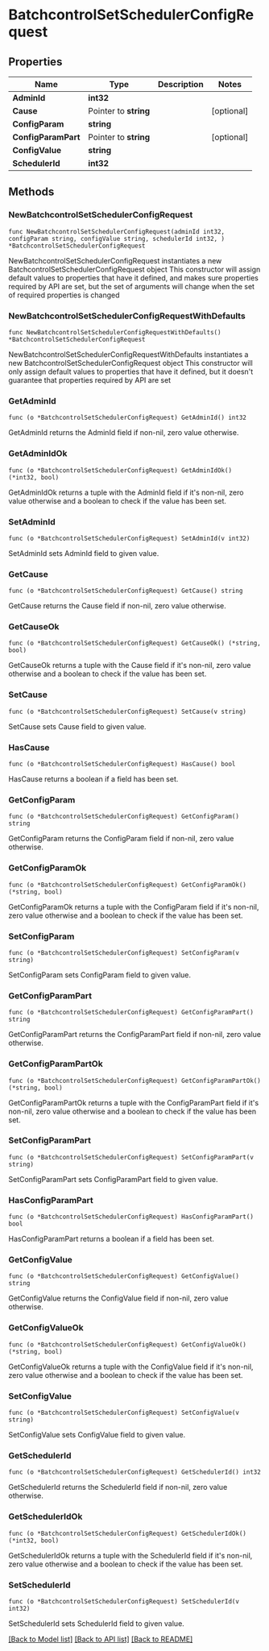 # BatchcontrolSetSchedulerConfigRequest

## Properties

Name | Type | Description | Notes
------------ | ------------- | ------------- | -------------
**AdminId** | **int32** |  | 
**Cause** | Pointer to **string** |  | [optional] 
**ConfigParam** | **string** |  | 
**ConfigParamPart** | Pointer to **string** |  | [optional] 
**ConfigValue** | **string** |  | 
**SchedulerId** | **int32** |  | 

## Methods

### NewBatchcontrolSetSchedulerConfigRequest

`func NewBatchcontrolSetSchedulerConfigRequest(adminId int32, configParam string, configValue string, schedulerId int32, ) *BatchcontrolSetSchedulerConfigRequest`

NewBatchcontrolSetSchedulerConfigRequest instantiates a new BatchcontrolSetSchedulerConfigRequest object
This constructor will assign default values to properties that have it defined,
and makes sure properties required by API are set, but the set of arguments
will change when the set of required properties is changed

### NewBatchcontrolSetSchedulerConfigRequestWithDefaults

`func NewBatchcontrolSetSchedulerConfigRequestWithDefaults() *BatchcontrolSetSchedulerConfigRequest`

NewBatchcontrolSetSchedulerConfigRequestWithDefaults instantiates a new BatchcontrolSetSchedulerConfigRequest object
This constructor will only assign default values to properties that have it defined,
but it doesn't guarantee that properties required by API are set

### GetAdminId

`func (o *BatchcontrolSetSchedulerConfigRequest) GetAdminId() int32`

GetAdminId returns the AdminId field if non-nil, zero value otherwise.

### GetAdminIdOk

`func (o *BatchcontrolSetSchedulerConfigRequest) GetAdminIdOk() (*int32, bool)`

GetAdminIdOk returns a tuple with the AdminId field if it's non-nil, zero value otherwise
and a boolean to check if the value has been set.

### SetAdminId

`func (o *BatchcontrolSetSchedulerConfigRequest) SetAdminId(v int32)`

SetAdminId sets AdminId field to given value.


### GetCause

`func (o *BatchcontrolSetSchedulerConfigRequest) GetCause() string`

GetCause returns the Cause field if non-nil, zero value otherwise.

### GetCauseOk

`func (o *BatchcontrolSetSchedulerConfigRequest) GetCauseOk() (*string, bool)`

GetCauseOk returns a tuple with the Cause field if it's non-nil, zero value otherwise
and a boolean to check if the value has been set.

### SetCause

`func (o *BatchcontrolSetSchedulerConfigRequest) SetCause(v string)`

SetCause sets Cause field to given value.

### HasCause

`func (o *BatchcontrolSetSchedulerConfigRequest) HasCause() bool`

HasCause returns a boolean if a field has been set.

### GetConfigParam

`func (o *BatchcontrolSetSchedulerConfigRequest) GetConfigParam() string`

GetConfigParam returns the ConfigParam field if non-nil, zero value otherwise.

### GetConfigParamOk

`func (o *BatchcontrolSetSchedulerConfigRequest) GetConfigParamOk() (*string, bool)`

GetConfigParamOk returns a tuple with the ConfigParam field if it's non-nil, zero value otherwise
and a boolean to check if the value has been set.

### SetConfigParam

`func (o *BatchcontrolSetSchedulerConfigRequest) SetConfigParam(v string)`

SetConfigParam sets ConfigParam field to given value.


### GetConfigParamPart

`func (o *BatchcontrolSetSchedulerConfigRequest) GetConfigParamPart() string`

GetConfigParamPart returns the ConfigParamPart field if non-nil, zero value otherwise.

### GetConfigParamPartOk

`func (o *BatchcontrolSetSchedulerConfigRequest) GetConfigParamPartOk() (*string, bool)`

GetConfigParamPartOk returns a tuple with the ConfigParamPart field if it's non-nil, zero value otherwise
and a boolean to check if the value has been set.

### SetConfigParamPart

`func (o *BatchcontrolSetSchedulerConfigRequest) SetConfigParamPart(v string)`

SetConfigParamPart sets ConfigParamPart field to given value.

### HasConfigParamPart

`func (o *BatchcontrolSetSchedulerConfigRequest) HasConfigParamPart() bool`

HasConfigParamPart returns a boolean if a field has been set.

### GetConfigValue

`func (o *BatchcontrolSetSchedulerConfigRequest) GetConfigValue() string`

GetConfigValue returns the ConfigValue field if non-nil, zero value otherwise.

### GetConfigValueOk

`func (o *BatchcontrolSetSchedulerConfigRequest) GetConfigValueOk() (*string, bool)`

GetConfigValueOk returns a tuple with the ConfigValue field if it's non-nil, zero value otherwise
and a boolean to check if the value has been set.

### SetConfigValue

`func (o *BatchcontrolSetSchedulerConfigRequest) SetConfigValue(v string)`

SetConfigValue sets ConfigValue field to given value.


### GetSchedulerId

`func (o *BatchcontrolSetSchedulerConfigRequest) GetSchedulerId() int32`

GetSchedulerId returns the SchedulerId field if non-nil, zero value otherwise.

### GetSchedulerIdOk

`func (o *BatchcontrolSetSchedulerConfigRequest) GetSchedulerIdOk() (*int32, bool)`

GetSchedulerIdOk returns a tuple with the SchedulerId field if it's non-nil, zero value otherwise
and a boolean to check if the value has been set.

### SetSchedulerId

`func (o *BatchcontrolSetSchedulerConfigRequest) SetSchedulerId(v int32)`

SetSchedulerId sets SchedulerId field to given value.



[[Back to Model list]](../README.md#documentation-for-models) [[Back to API list]](../README.md#documentation-for-api-endpoints) [[Back to README]](../README.md)


